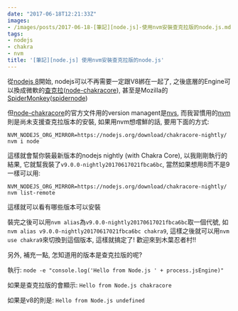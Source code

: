 ```yaml
---
date: "2017-06-18T12:21:33Z"
images:
- /images/posts/2017-06-18-[筆記][node.js]-使用nvm安裝查克拉版的node.js.md.jpg
tags:
- nodejs
- chakra
- nvm
title: '[筆記][node.js] 使用nvm安裝查克拉版的node.js'
---
```


從[nodejs 8](https://nodejs.org/en/blog/release/v8.0.0/)開始, nodejs可以不再需要一定跟V8綁在一起了, 之後底層的Engine可以換成微軟的[查克拉](https://github.com/Microsoft/ChakraCore)([node-chakracore](https://github.com/nodejs/node-chakracore)), 甚至是Mozilla的[SpiderMonkey](https://developer.mozilla.org/zh-TW/docs/Mozilla/Projects/SpiderMonkey)([spidernode](https://github.com/mozilla/spidernode))

但[node-chakracore](https://github.com/nodejs/node-chakracore)的官方文件用的version managent是[nvs](https://github.com/jasongin/nvs), 而我習慣用的[nvm](https://github.com/creationix/nvm)則是尚未支援查克拉版本的安裝, 如果用nvm想嚐鮮的話, 要用下面的方式:

```NVM_NODEJS_ORG_MIRROR=https://nodejs.org/download/chakracore-nightly/ nvm i node```

這樣就會幫你裝最新版本的nodejs nightly (with Chakra Core), 以我剛剛執行的結果, 它就幫我裝了`v9.0.0-nightly20170617021fbca6bc`, 當然如果想用8而不是9一樣可以用:

 ```NVM_NODEJS_ORG_MIRROR=https://nodejs.org/download/chakracore-nightly/ nvm list-remote```

這樣就可以看有哪些版本可以安裝

裝完之後可以用`nvm alias`為`v9.0.0-nightly20170617021fbca6bc`取一個代號, 如```nvm alias v9.0.0-nightly20170617021fbca6bc chakra9```, 這樣之後就可以用`nvm use chakra9`來切換到這個版本, 這樣就搞定了! 歡迎來到木葉忍者村!!

另外, 補充一點, 怎知道用的版本是查克拉版的呢?

執行: ```node -e "console.log('Hello from Node.js ' + process.jsEngine)"```

如果是查克拉版的會顯示: `Hello from Node.js chakracore`

如果是v8的則是: `Hello from Node.js undefined`